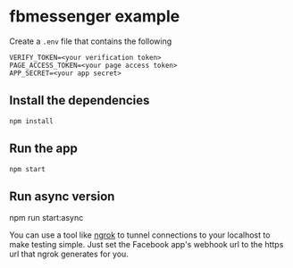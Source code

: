 # fbmessenger example

Create a `.env` file that contains the following

```
VERIFY_TOKEN=<your verification token>
PAGE_ACCESS_TOKEN=<your page access token>
APP_SECRET=<your app secret>
```

## Install the dependencies

    npm install

## Run the app

    npm start

## Run async version

  npm run start:async


You can use a tool like [ngrok](https://ngrok.com/) to tunnel connections to your localhost to make testing simple. Just set the Facebook app's webhook url to the https url that ngrok generates for you.
